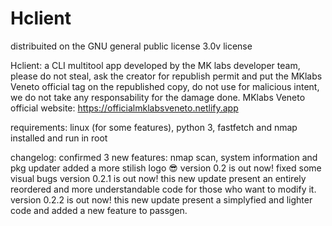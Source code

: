 # Hclient
distribuited on the GNU general public license 3.0v license

Hclient: a CLI multitool app developed by the MK labs developer team,
please do not steal, ask the creator for republish permit and put the MKlabs Veneto official tag on the republished copy,
do not use for malicious intent, we do not take any responsability for the damage done.
MKlabs Veneto official website: https://officialmklabsveneto.netlify.app

requirements: linux (for some features), python 3, fastfetch and nmap installed and run in root

changelog: confirmed 3 new features: nmap scan, system information and pkg updater
           added a more stilish logo 😎
           version 0.2 is out now!
           fixed some visual bugs
           version 0.2.1 is out now! this new update present an entirely reordered and more understandable code for those who want to modify it.
           version 0.2.2 is out now! this new update present a simplyfied and lighter code and added a new feature to passgen.
